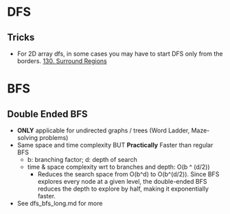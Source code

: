 # DFS

## Tricks
- For 2D array dfs, in some cases you may have to start DFS only from the borders. [130. Surround Regions](https://leetcode.com/problems/surrounded-regions/)


# BFS

## Double Ended BFS
- **ONLY** applicable for undirected graphs / trees (Word Ladder, Maze-solving problems)
- Same space and time complexity BUT **Practically** Faster than regular BFS
  - b: branching factor; d: depth of search
  - time & space complexity wrt to branches and depth: O(b ^ (d/2))
    - Reduces the search space from O(b^d) to O(b^(d/2)). Since BFS explores every node at a given level, the double-ended BFS reduces the depth to explore by half, making it exponentially faster.
- See dfs_bfs_long.md for more

